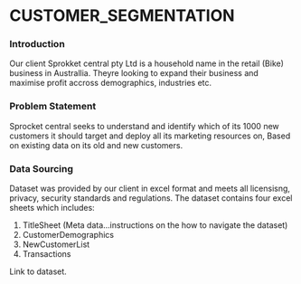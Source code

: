 # CUSTOMER_SEGMENTATION

### Introduction
Our client Sprokket central pty Ltd is a household name in the retail (Bike) business 
in Australlia. Theyre looking to expand their business and maximise profit accross demographics,
industries etc.

### Problem Statement
Sprocket central seeks to understand and identify which of its 1000 new customers it should target and deploy all its marketing 
resources on, Based on existing data on its old and new customers.

### Data Sourcing
Dataset was provided by our client in excel format and meets all licensisng, privacy, security standards and regulations.
The dataset contains four excel sheets which includes:
1.  TitleSheet (Meta data...instructions on the how to navigate the dataset)
2.  CustomerDemographics
3.  NewCustomerList
4.  Transactions

Link to dataset.


   

